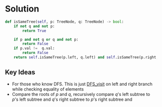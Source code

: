 # Solution

```python
def isSameTree(self, p: TreeNode, q: TreeNode) -> bool: 
    if not q and not p:
        return True

    if p and not q or q and not p:
        return False
    if p.val !=  q.val:
        return False
    return self.isSameTree(p.left, q.left) and self.isSameTree(p.right, q.right)
```

## Key Ideas
- For those who know DFS. This is just [DFS_visit](https://www.youtube.com/watch?v=AfSk24UTFS8) on left and right branch while checking equality of elements 
- Compare the roots of *p* and *q*, recursively compare *q*'s left subtree to *p*'s left subtree and *q*'s right subtree to *p*'s right subtree and 


